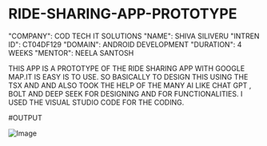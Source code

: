 # RIDE-SHARING-APP-PROTOTYPE

"COMPANY": COD TECH IT SOLUTIONS
"NAME": SHIVA SILIVERU
"INTREN ID": CT04DF129
"DOMAIN": ANDROID DEVELOPMENT 
"DURATION": 4 WEEKS 
"MENTOR": NEELA SANTOSH

THIS APP IS A PROTOTYPE OF THE RIDE SHARING APP WITH GOOGLE MAP.IT IS EASY IS TO USE.
 SO  BASICALLY TO DESIGN THIS USING THE TSX AND AND ALSO TOOK THE HELP OF THE MANY AI LIKE CHAT GPT , BOLT AND DEEP SEEK FOR DESIGNING AND FOR FUNCTIONALITIES.
 I USED THE VISUAL STUDIO CODE FOR THE CODING.

#OUTPUT

![Image](https://github.com/user-attachments/assets/cb13ff63-6658-437c-8d28-55b8dfdb6775)
